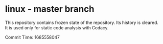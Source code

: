 # linux - master branch

This repository contains frozen state of the repository.
Its history is cleared. It is used only for static code
analysis with Codacy.

Commit Time: 1685558047